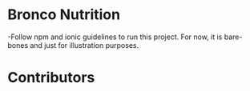 # Bronco Nutrition
-Follow npm and ionic guidelines to run this project. For now, it is bare-bones and just for illustration purposes.
# Contributors
